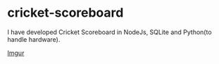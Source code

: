 # cricket-scoreboard
I have developed Cricket Scoreboard in NodeJs, SQLite and Python(to handle hardware).

[Imgur](https://i.imgur.com/uQ1xYno.gifv)
